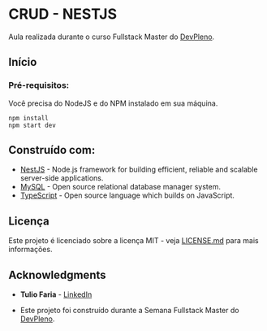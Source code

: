 # CRUD - NESTJS

Aula realizada durante o curso Fullstack Master do [DevPleno](https://devpleno.com).

## Início

### Pré-requisitos:

Você precisa do NodeJS e do NPM instalado em sua máquina.

```
npm install
npm start dev
```

## Construído com:

- [NestJS](https://nestjs.com/) - Node.js framework for building efficient, reliable and scalable server-side applications.
- [MySQL](https://www.mysql.com/) - Open source relational database manager system.
- [TypeScript](https://www.typescriptlang.org/) - Open source language which builds on JavaScript.

## Licença

Este projeto é licenciado sobre a licença MIT - veja [LICENSE.md](https://github.com/lipegomes/crud-nestjs/blob/master/LICENSE.md) para mais informações.

## Acknowledgments

- **Tulio Faria** - [LinkedIn](https://www.linkedin.com/in/tuliofaria/)

- Este projeto foi construído durante a Semana Fullstack Master do [DevPleno](https://devpleno.com).
